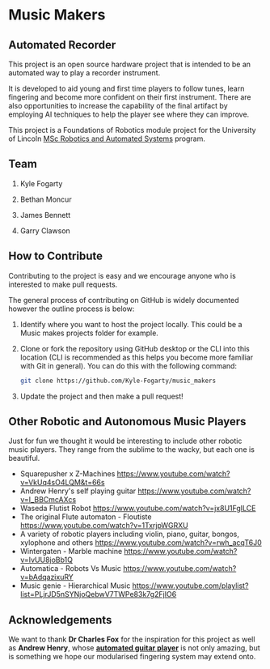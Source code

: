 # Music Makers

## Automated Recorder

This project is an open source hardware project that is intended to be an automated way to play a recorder instrument. 

It is developed to aid young and first time players to follow tunes, learn fingering and become more confident on their first instrument. There are also opportunities to increase the capability of the final artifact by employing AI techniques to help the player see where they can improve.

This project is a Foundations of Robotics module project for the University of Lincoln <a href="https://www.lincoln.ac.uk/home/course/robasyms/">MSc Robotics and Automated Systems</a> program.


## Team

1. Kyle Fogarty

1. Bethan Moncur

1. James Bennett

1. Garry Clawson


## How to Contribute

Contributing to the project is easy and we encourage anyone who is interested to make pull requests. 

The general process of contributing on GitHub is widely documented however the outline process is below:

1. Identify where you want to host the project locally. This could be a Music makes projects folder for example. 


1. Clone or fork the repository using GitHub desktop or the CLI into this location (CLI is recommended as this helps you become more familiar with Git in general). You can do this with the following command:

    ```bash
    git clone https://github.com/Kyle-Fogarty/music_makers
    ```


1. Update the project and then make a pull request!


## Other Robotic and Autonomous Music Players

Just for fun we thought it would be interesting to include other robotic music players. They range from the sublime to the wacky, but each one is beautiful. 

- Squarepusher x Z-Machines https://www.youtube.com/watch?v=VkUq4sO4LQM&t=66s
- Andrew Henry's self playing guitar https://www.youtube.com/watch?v=I_BBCmcAXcs
- Waseda Flutist Robot https://www.youtube.com/watch?v=jx8U1FgILCE
- The original Flute automaton - Floutiste https://www.youtube.com/watch?v=1TxrjpWGRXU
- A variety of robotic players including violin, piano, guitar, bongos, xylophone and others https://www.youtube.com/watch?v=rwh_acqT6J0
- Wintergaten - Marble machine https://www.youtube.com/watch?v=IvUU8joBb1Q
- Automatica - Robots Vs Music https://www.youtube.com/watch?v=bAdqazixuRY
- Music genie - Hierarchical Music https://www.youtube.com/playlist?list=PLjrJD5nSYNjoQebwV7TWPe83k7g2FjIO6



## Acknowledgements

We want to thank <b>Dr Charles Fox</b> for the inspiration for this project as well as <b>Andrew Henry</b>, whose <b><a href="https://gitlab.com/Andrew_Henry/automated-guitar">automated guitar player</a></b> is not only amazing, but is something we hope our modularised fingering system may extend onto. 



